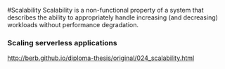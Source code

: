 #Scalability
Scalability is a non-functional property of a system that describes the ability to appropriately handle increasing (and decreasing) workloads without performance degradation.

### Scaling serverless applications  

http://berb.github.io/diploma-thesis/original/024_scalability.html